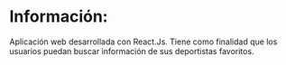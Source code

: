 # Información:
Aplicación web desarrollada con React.Js. Tiene como finalidad que los usuarios puedan buscar información de sus deportistas favoritos.